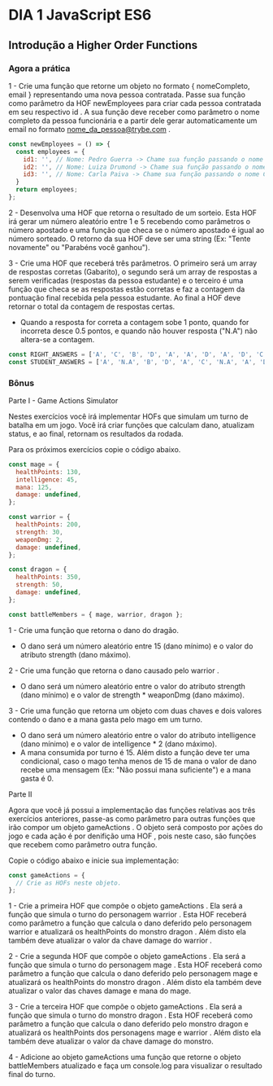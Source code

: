 # DIA 1 JavaScript ES6

## Introdução a Higher Order Functions

### Agora a prática

1 - Crie uma função que retorne um objeto no formato { nomeCompleto, email } representando uma nova pessoa contratada. Passe sua função como parâmetro da HOF newEmployees para criar cada pessoa contratada em seu respectivo id . A sua função deve receber como parâmetro o nome completo da pessoa funcionária e a partir dele gerar automaticamente um email no formato nome_da_pessoa@trybe.com .

```javascript
const newEmployees = () => {
  const employees = {
    id1: '', // Nome: Pedro Guerra -> Chame sua função passando o nome Pedro Guerra como parâmetro, substituindo as aspas
    id2: '', // Nome: Luiza Drumond -> Chame sua função passando o nome Luiza Drumond como parâmetro, substituindo as aspas
    id3: '', // Nome: Carla Paiva -> Chame sua função passando o nome Carla Paiva como parâmetro, substituindo as aspas
  }
  return employees;
};
```

2 - Desenvolva uma HOF que retorna o resultado de um sorteio. Esta HOF irá gerar um número aleatório entre 1 e 5 recebendo como parâmetros o número apostado e uma função que checa se o número apostado é igual ao número sorteado. O retorno da sua HOF deve ser uma string (Ex: "Tente novamente" ou "Parabéns você ganhou").

3 - Crie uma HOF que receberá três parâmetros. O primeiro será um array de respostas corretas (Gabarito), o segundo será um array de respostas a serem verificadas (respostas da pessoa estudante) e o terceiro é uma função que checa se as respostas estão corretas e faz a contagem da pontuação final recebida pela pessoa estudante. Ao final a HOF deve retornar o total da contagem de respostas certas.
 * Quando a resposta for correta a contagem sobe 1 ponto, quando for incorreta desce 0.5 pontos, e quando não houver resposta ("N.A") não altera-se a contagem.

```javascript
const RIGHT_ANSWERS = ['A', 'C', 'B', 'D', 'A', 'A', 'D', 'A', 'D', 'C'];
const STUDENT_ANSWERS = ['A', 'N.A', 'B', 'D', 'A', 'C', 'N.A', 'A', 'D', 'B'];
```

### Bônus

Parte I - Game Actions Simulator

Nestes exercícios você irá implementar HOFs que simulam um turno de batalha em um jogo. Você irá criar funções que calculam dano, atualizam status, e ao final, retornam os resultados da rodada.

Para os próximos exercícios copie o código abaixo.

```javascript
const mage = {
  healthPoints: 130,
  intelligence: 45,
  mana: 125,
  damage: undefined,
};

const warrior = {
  healthPoints: 200,
  strength: 30,
  weaponDmg: 2,
  damage: undefined,
};

const dragon = {
  healthPoints: 350,
  strength: 50,
  damage: undefined,
};

const battleMembers = { mage, warrior, dragon };
```
1 - Crie uma função que retorna o dano do dragão.
 * O dano será um número aleatório entre 15 (dano mínimo) e o valor do atributo strength (dano máximo).

2 - Crie uma função que retorna o dano causado pelo warrior .
 * O dano será um número aleatório entre o valor do atributo strength (dano mínimo) e o valor de strength * weaponDmg (dano máximo).

3 - Crie uma função que retorna um objeto com duas chaves e dois valores contendo o dano e a mana gasta pelo mago em um turno.
 * O dano será um número aleatório entre o valor do atributo intelligence (dano mínimo) e o valor de intelligence * 2 (dano máximo).
 * A mana consumida por turno é 15. Além disto a função deve ter uma condicional, caso o mago tenha menos de 15 de mana o valor de dano recebe uma mensagem (Ex: "Não possui mana suficiente") e a mana gasta é 0.


Parte II

Agora que você já possui a implementação das funções relativas aos três exercícios anteriores, passe-as como parâmetro para outras funções que irão compor um objeto gameActions . O objeto será composto por ações do jogo e cada ação é por denifição uma HOF , pois neste caso, são funções que recebem como parâmetro outra função.

Copie o código abaixo e inicie sua implementação:

```javascript
const gameActions = {
  // Crie as HOFs neste objeto.
};
```

1 - Crie a primeira HOF que compõe o objeto gameActions . Ela será a função que simula o turno do personagem warrior . Esta HOF receberá como parâmetro a função que calcula o dano deferido pelo personagem warrior e atualizará os healthPoints do monstro dragon . Além disto ela também deve atualizar o valor da chave damage do warrior .

2 - Crie a segunda HOF que compõe o objeto gameActions . Ela será a função que simula o turno do personagem mage . Esta HOF receberá como parâmetro a função que calcula o dano deferido pelo personagem mage e atualizará os healthPoints do monstro dragon . Além disto ela também deve atualizar o valor das chaves damage e mana do mage.

3 - Crie a terceira HOF que compõe o objeto gameActions . Ela será a função que simula o turno do monstro dragon . Esta HOF receberá como parâmetro a função que calcula o dano deferido pelo monstro dragon e atualizará os healthPoints dos personagens mage e warrior . Além disto ela também deve atualizar o valor da chave damage do monstro.

4 - Adicione ao objeto gameActions uma função que retorne o objeto battleMembers atualizado e faça um console.log para visualizar o resultado final do turno.

